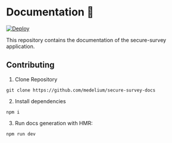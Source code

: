 # Documentation 📖

[![Deploy](https://github.com/medelium/secure-survey-docs/actions/workflows/main.yml/badge.svg)](https://github.com/medelium/secure-survey-docs/actions/workflows/main.yml)

This repository contains the documentation of the secure-survey application.

## Contributing

1. Clone Repository

```shell
git clone https://github.com/medelium/secure-survey-docs
```

2. Install dependencies

```shell
npm i
```

3. Run docs generation with HMR:

```shell
npm run dev
```
